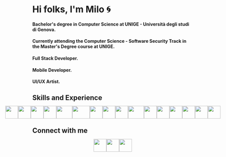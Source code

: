# Hi folks, I'm Milo 🌀

#### Bachelor's degree in Computer Science at UNIGE - Università degli studi di Genova.
#### Currently attending the Computer Science - Software Security Track in the Master's Degree course at UNIGE.
#### Full Stack Developer.
#### Mobile Developer.
#### UI/UX Artist.

## Skills and Experience
<div style="display: flex; align-items: center; justify-content: center; height: 2rem;">
  <a href="https://www.java.com/en/"><img src="https://github.com/thaMilo/thaMilo/blob/main/java.png" width="40" height="40"/></a>
  <a href="https://www.python.org/"><img src="https://github.com/thaMilo/thaMilo/blob/main/python.png" width="40" height="40"/></a>
  <a href="https://flask.palletsprojects.com/en/2.2.x/"><img src="https://github.com/thaMilo/thaMilo/blob/main/flask.svg" width="40" height="40"/></a>
  <a href="https://cplusplus.com/"><img src="https://github.com/thaMilo/thaMilo/blob/main/c-.png" width="40" height="40"/></a>
  <a href="https://go.dev/"><img src="https://github.com/thaMilo/thaMilo/blob/main/go.png" width="50" height="40"/></a>
  <a href="https://www.rust-lang.org/"><img src="https://github.com/thaMilo/thaMilo/blob/main/rust.png" width="55" height="40"/></a>
  <a href="https://en.wikipedia.org/wiki/HTML"><img src="https://github.com/thaMilo/thaMilo/blob/main/html.png" width="40" height="40"/></a>
  <a href="https://en.wikipedia.org/wiki/CSS"><img src="https://github.com/thaMilo/thaMilo/blob/main/css-3.png" width="40" height="40"/></a>
  <a href="https://en.wikipedia.org/wiki/JavaScript"><img src="https://github.com/thaMilo/thaMilo/blob/main/js.png" width="40" height="40"/></a>
  <a href="https://www.typescriptlang.org"><img src="https://github.com/thaMilo/thaMilo/blob/main/ts.png" width="50" height="40"/></a>
  <a href="https://svelte.dev/"><img src="https://github.com/thaMilo/thaMilo/blob/main/svelte.png" width="40" height="40"/></a>
  <a href="https://reactjs.org/"><img src="https://github.com/thaMilo/thaMilo/blob/main/react.svg" width="40" height="40"/></a>
  <a href="https://tailwindcss.com/"><img src="https://github.com/thaMilo/thaMilo/blob/main/tailwind.png" width="40" height="40"/></a>
  <a href="https://www.php.net/"><img src="https://github.com/thaMilo/thaMilo/blob/main/php.png" width="40" height="40"/></a>
  <a href="https://www.postgresql.org/"><img src="https://github.com/thaMilo/thaMilo/blob/main/postgre.png" width="40" height="40"/></a>
  <a href="https://www.selenium.dev/"><img src="https://github.com/thaMilo/thaMilo/blob/main/selenium.png" width="40" height="40"/></a>
</div>

## Connect with me
<div style="display: flex; align-items: center; justify-content: center; height: 2rem;">
  <a href="https://www.instagram.com/itsmemjlo/?hl=it"><img src="https://github.com/thaMilo/thaMilo/blob/main/instagram.svg" width="40" height="40" /></a>
  <a href="https://www.linkedin.com/in/milo-galli-2bb1a6198"><img src="https://github.com/thaMilo/thaMilo/blob/main/linkedin.svg"  width="40" height="40"/></a>
    <a href="https://twitter.com/itsmemjlo"><img src="https://github.com/thaMilo/thaMilo/blob/main/twitter.svg"  width="40" height="40"/></a>
</div>
